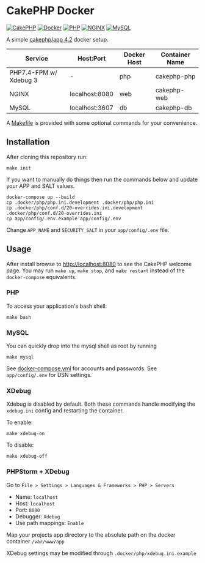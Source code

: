 # CakePHP Docker

[![CakePHP](https://img.shields.io/badge/cakephp-4.2-red?logo=cakephp)](https://book.cakephp.org/4/en/index.html)
[![Docker](https://img.shields.io/badge/docker-0db7ed.svg?logo=docker)](https://www.docker.com)
[![PHP](https://img.shields.io/badge/php-7.4-8892BF.svg?logo=php)](https://php.net/)
[![NGINX](https://img.shields.io/badge/nginx-latest-009639.svg?logo=nginx)](https://www.nginx.com/)
[![MySQL](https://img.shields.io/badge/mysql-latest-00758F.svg?logo=mysql)](https://www.mysql.com/)

A simple [cakephp/app 4.2](https://github.com/cakephp/app/releases/tag/4.2.1) docker setup.

| Service      | Host:Port | Docker Host | Container Name | 
| ----------- | ----------- | ----------- | ----------- |
| PHP7.4-FPM w/ Xdebug 3    | -                 | php | cakephp-php |
| NGINX                     | localhost:8080    | web |cakephp-web |
| MySQL                     | localhost:3607    | db | cakephp-db |

A [Makefile](Makefile) is provided with some optional commands for your convenience.

## Installation

After cloning this repository run:

```console
make init
```

If you want to manually do things then run the commands below and update your APP and SALT values.

```console
docker-compose up --build
cp .docker/php/php.ini.development .docker/php/php.ini
cp .docker/php/conf.d/20-overrides.ini.development .docker/php/conf.d/20-overrides.ini
cp app/config/.env.example app/config/.env
```

Change `APP_NAME` and `SECURITY_SALT` in your `app/config/.env` file.

## Usage

After install browse to [http://localhost:8080](http://localhost:8080) to see the CakePHP welcome page. You may 
run `make up`, `make stop`, and `make restart` instead of the `docker-compose` equivalents. 

### PHP 

To access your application's bash shell:

```console
make bash
```

### MySQL

You can quickly drop into the mysql shell as root by running 

```console
make mysql
```

See [docker-compose.yml](docker-compose.yml]) for accounts and passwords. See `app/config/.env` for DSN settings.

### XDebug

Xdebug is disabled by default. Both these commands handle modifying the `xdebug.ini` config and restarting the container.

To enable: 

```console
make xdebug-on
```

To disable:

```console
make xdebug-off
```

### PHPStorm + XDebug

Go to `File > Settings > Languages & Frameworks > PHP > Servers`

- Name: `localhost`
- Host: `localhost`
- Port: `8080`
- Debugger: `Xdebug`
- Use path mappings: `Enable`

Map your projects app directory to the absolute path on the docker container `/var/www/app`

XDebug settings may be modified through `.docker/php/xdebug.ini.example`
